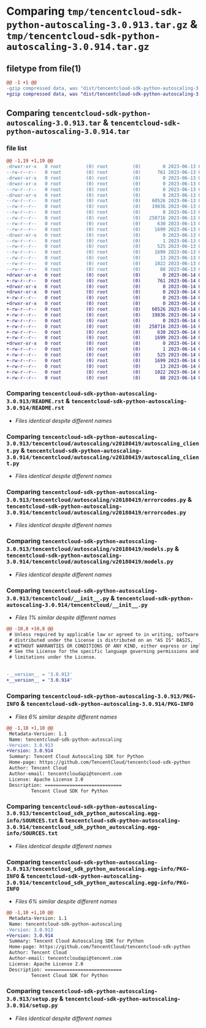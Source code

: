 # Comparing `tmp/tencentcloud-sdk-python-autoscaling-3.0.913.tar.gz` & `tmp/tencentcloud-sdk-python-autoscaling-3.0.914.tar.gz`

## filetype from file(1)

```diff
@@ -1 +1 @@
-gzip compressed data, was "dist/tencentcloud-sdk-python-autoscaling-3.0.913.tar", last modified: Tue Jun 13 02:03:59 2023, max compression
+gzip compressed data, was "dist/tencentcloud-sdk-python-autoscaling-3.0.914.tar", last modified: Wed Jun 14 00:18:42 2023, max compression
```

## Comparing `tencentcloud-sdk-python-autoscaling-3.0.913.tar` & `tencentcloud-sdk-python-autoscaling-3.0.914.tar`

### file list

```diff
@@ -1,19 +1,19 @@
-drwxr-xr-x   0 root         (0) root         (0)        0 2023-06-13 02:03:59.000000 tencentcloud-sdk-python-autoscaling-3.0.913/
--rw-r--r--   0 root         (0) root         (0)      761 2023-06-13 02:03:59.000000 tencentcloud-sdk-python-autoscaling-3.0.913/README.rst
-drwxr-xr-x   0 root         (0) root         (0)        0 2023-06-13 02:03:59.000000 tencentcloud-sdk-python-autoscaling-3.0.913/tencentcloud/
-drwxr-xr-x   0 root         (0) root         (0)        0 2023-06-13 02:03:59.000000 tencentcloud-sdk-python-autoscaling-3.0.913/tencentcloud/autoscaling/
--rw-r--r--   0 root         (0) root         (0)        0 2023-06-13 02:03:59.000000 tencentcloud-sdk-python-autoscaling-3.0.913/tencentcloud/autoscaling/__init__.py
-drwxr-xr-x   0 root         (0) root         (0)        0 2023-06-13 02:03:59.000000 tencentcloud-sdk-python-autoscaling-3.0.913/tencentcloud/autoscaling/v20180419/
--rw-r--r--   0 root         (0) root         (0)    60526 2023-06-13 02:03:59.000000 tencentcloud-sdk-python-autoscaling-3.0.913/tencentcloud/autoscaling/v20180419/autoscaling_client.py
--rw-r--r--   0 root         (0) root         (0)    19836 2023-06-13 02:03:59.000000 tencentcloud-sdk-python-autoscaling-3.0.913/tencentcloud/autoscaling/v20180419/errorcodes.py
--rw-r--r--   0 root         (0) root         (0)        0 2023-06-13 02:03:59.000000 tencentcloud-sdk-python-autoscaling-3.0.913/tencentcloud/autoscaling/v20180419/__init__.py
--rw-r--r--   0 root         (0) root         (0)   258716 2023-06-13 02:03:59.000000 tencentcloud-sdk-python-autoscaling-3.0.913/tencentcloud/autoscaling/v20180419/models.py
--rw-r--r--   0 root         (0) root         (0)      630 2023-06-13 02:03:59.000000 tencentcloud-sdk-python-autoscaling-3.0.913/tencentcloud/__init__.py
--rw-r--r--   0 root         (0) root         (0)     1699 2023-06-13 02:03:59.000000 tencentcloud-sdk-python-autoscaling-3.0.913/PKG-INFO
-drwxr-xr-x   0 root         (0) root         (0)        0 2023-06-13 02:03:59.000000 tencentcloud-sdk-python-autoscaling-3.0.913/tencentcloud_sdk_python_autoscaling.egg-info/
--rw-r--r--   0 root         (0) root         (0)        1 2023-06-13 02:03:59.000000 tencentcloud-sdk-python-autoscaling-3.0.913/tencentcloud_sdk_python_autoscaling.egg-info/dependency_links.txt
--rw-r--r--   0 root         (0) root         (0)      525 2023-06-13 02:03:59.000000 tencentcloud-sdk-python-autoscaling-3.0.913/tencentcloud_sdk_python_autoscaling.egg-info/SOURCES.txt
--rw-r--r--   0 root         (0) root         (0)     1699 2023-06-13 02:03:59.000000 tencentcloud-sdk-python-autoscaling-3.0.913/tencentcloud_sdk_python_autoscaling.egg-info/PKG-INFO
--rw-r--r--   0 root         (0) root         (0)       13 2023-06-13 02:03:59.000000 tencentcloud-sdk-python-autoscaling-3.0.913/tencentcloud_sdk_python_autoscaling.egg-info/top_level.txt
--rw-r--r--   0 root         (0) root         (0)     1022 2023-06-13 02:03:59.000000 tencentcloud-sdk-python-autoscaling-3.0.913/setup.py
--rw-r--r--   0 root         (0) root         (0)       88 2023-06-13 02:03:59.000000 tencentcloud-sdk-python-autoscaling-3.0.913/setup.cfg
+drwxr-xr-x   0 root         (0) root         (0)        0 2023-06-14 00:18:42.000000 tencentcloud-sdk-python-autoscaling-3.0.914/
+-rw-r--r--   0 root         (0) root         (0)      761 2023-06-14 00:18:42.000000 tencentcloud-sdk-python-autoscaling-3.0.914/README.rst
+drwxr-xr-x   0 root         (0) root         (0)        0 2023-06-14 00:18:42.000000 tencentcloud-sdk-python-autoscaling-3.0.914/tencentcloud/
+drwxr-xr-x   0 root         (0) root         (0)        0 2023-06-14 00:18:42.000000 tencentcloud-sdk-python-autoscaling-3.0.914/tencentcloud/autoscaling/
+-rw-r--r--   0 root         (0) root         (0)        0 2023-06-14 00:18:42.000000 tencentcloud-sdk-python-autoscaling-3.0.914/tencentcloud/autoscaling/__init__.py
+drwxr-xr-x   0 root         (0) root         (0)        0 2023-06-14 00:18:42.000000 tencentcloud-sdk-python-autoscaling-3.0.914/tencentcloud/autoscaling/v20180419/
+-rw-r--r--   0 root         (0) root         (0)    60526 2023-06-14 00:18:42.000000 tencentcloud-sdk-python-autoscaling-3.0.914/tencentcloud/autoscaling/v20180419/autoscaling_client.py
+-rw-r--r--   0 root         (0) root         (0)    19836 2023-06-14 00:18:42.000000 tencentcloud-sdk-python-autoscaling-3.0.914/tencentcloud/autoscaling/v20180419/errorcodes.py
+-rw-r--r--   0 root         (0) root         (0)        0 2023-06-14 00:18:42.000000 tencentcloud-sdk-python-autoscaling-3.0.914/tencentcloud/autoscaling/v20180419/__init__.py
+-rw-r--r--   0 root         (0) root         (0)   258716 2023-06-14 00:18:42.000000 tencentcloud-sdk-python-autoscaling-3.0.914/tencentcloud/autoscaling/v20180419/models.py
+-rw-r--r--   0 root         (0) root         (0)      630 2023-06-14 00:18:42.000000 tencentcloud-sdk-python-autoscaling-3.0.914/tencentcloud/__init__.py
+-rw-r--r--   0 root         (0) root         (0)     1699 2023-06-14 00:18:42.000000 tencentcloud-sdk-python-autoscaling-3.0.914/PKG-INFO
+drwxr-xr-x   0 root         (0) root         (0)        0 2023-06-14 00:18:42.000000 tencentcloud-sdk-python-autoscaling-3.0.914/tencentcloud_sdk_python_autoscaling.egg-info/
+-rw-r--r--   0 root         (0) root         (0)        1 2023-06-14 00:18:42.000000 tencentcloud-sdk-python-autoscaling-3.0.914/tencentcloud_sdk_python_autoscaling.egg-info/dependency_links.txt
+-rw-r--r--   0 root         (0) root         (0)      525 2023-06-14 00:18:42.000000 tencentcloud-sdk-python-autoscaling-3.0.914/tencentcloud_sdk_python_autoscaling.egg-info/SOURCES.txt
+-rw-r--r--   0 root         (0) root         (0)     1699 2023-06-14 00:18:42.000000 tencentcloud-sdk-python-autoscaling-3.0.914/tencentcloud_sdk_python_autoscaling.egg-info/PKG-INFO
+-rw-r--r--   0 root         (0) root         (0)       13 2023-06-14 00:18:42.000000 tencentcloud-sdk-python-autoscaling-3.0.914/tencentcloud_sdk_python_autoscaling.egg-info/top_level.txt
+-rw-r--r--   0 root         (0) root         (0)     1022 2023-06-14 00:18:42.000000 tencentcloud-sdk-python-autoscaling-3.0.914/setup.py
+-rw-r--r--   0 root         (0) root         (0)       88 2023-06-14 00:18:42.000000 tencentcloud-sdk-python-autoscaling-3.0.914/setup.cfg
```

### Comparing `tencentcloud-sdk-python-autoscaling-3.0.913/README.rst` & `tencentcloud-sdk-python-autoscaling-3.0.914/README.rst`

 * *Files identical despite different names*

### Comparing `tencentcloud-sdk-python-autoscaling-3.0.913/tencentcloud/autoscaling/v20180419/autoscaling_client.py` & `tencentcloud-sdk-python-autoscaling-3.0.914/tencentcloud/autoscaling/v20180419/autoscaling_client.py`

 * *Files identical despite different names*

### Comparing `tencentcloud-sdk-python-autoscaling-3.0.913/tencentcloud/autoscaling/v20180419/errorcodes.py` & `tencentcloud-sdk-python-autoscaling-3.0.914/tencentcloud/autoscaling/v20180419/errorcodes.py`

 * *Files identical despite different names*

### Comparing `tencentcloud-sdk-python-autoscaling-3.0.913/tencentcloud/autoscaling/v20180419/models.py` & `tencentcloud-sdk-python-autoscaling-3.0.914/tencentcloud/autoscaling/v20180419/models.py`

 * *Files identical despite different names*

### Comparing `tencentcloud-sdk-python-autoscaling-3.0.913/tencentcloud/__init__.py` & `tencentcloud-sdk-python-autoscaling-3.0.914/tencentcloud/__init__.py`

 * *Files 1% similar despite different names*

```diff
@@ -10,8 +10,8 @@
 # Unless required by applicable law or agreed to in writing, software
 # distributed under the License is distributed on an "AS IS" BASIS,
 # WITHOUT WARRANTIES OR CONDITIONS OF ANY KIND, either express or implied.
 # See the License for the specific language governing permissions and
 # limitations under the License.
 
 
-__version__ = '3.0.913'
+__version__ = '3.0.914'
```

### Comparing `tencentcloud-sdk-python-autoscaling-3.0.913/PKG-INFO` & `tencentcloud-sdk-python-autoscaling-3.0.914/PKG-INFO`

 * *Files 6% similar despite different names*

```diff
@@ -1,10 +1,10 @@
 Metadata-Version: 1.1
 Name: tencentcloud-sdk-python-autoscaling
-Version: 3.0.913
+Version: 3.0.914
 Summary: Tencent Cloud Autoscaling SDK for Python
 Home-page: https://github.com/TencentCloud/tencentcloud-sdk-python
 Author: Tencent Cloud
 Author-email: tencentcloudapi@tencent.com
 License: Apache License 2.0
 Description: ============================
         Tencent Cloud SDK for Python
```

### Comparing `tencentcloud-sdk-python-autoscaling-3.0.913/tencentcloud_sdk_python_autoscaling.egg-info/SOURCES.txt` & `tencentcloud-sdk-python-autoscaling-3.0.914/tencentcloud_sdk_python_autoscaling.egg-info/SOURCES.txt`

 * *Files identical despite different names*

### Comparing `tencentcloud-sdk-python-autoscaling-3.0.913/tencentcloud_sdk_python_autoscaling.egg-info/PKG-INFO` & `tencentcloud-sdk-python-autoscaling-3.0.914/tencentcloud_sdk_python_autoscaling.egg-info/PKG-INFO`

 * *Files 6% similar despite different names*

```diff
@@ -1,10 +1,10 @@
 Metadata-Version: 1.1
 Name: tencentcloud-sdk-python-autoscaling
-Version: 3.0.913
+Version: 3.0.914
 Summary: Tencent Cloud Autoscaling SDK for Python
 Home-page: https://github.com/TencentCloud/tencentcloud-sdk-python
 Author: Tencent Cloud
 Author-email: tencentcloudapi@tencent.com
 License: Apache License 2.0
 Description: ============================
         Tencent Cloud SDK for Python
```

### Comparing `tencentcloud-sdk-python-autoscaling-3.0.913/setup.py` & `tencentcloud-sdk-python-autoscaling-3.0.914/setup.py`

 * *Files identical despite different names*

